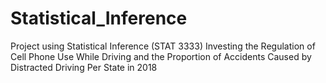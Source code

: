 # Statistical_Inference
Project using Statistical Inference (STAT 3333) Investing the Regulation of Cell Phone Use While Driving and the Proportion of Accidents Caused by Distracted Driving Per State in 2018
